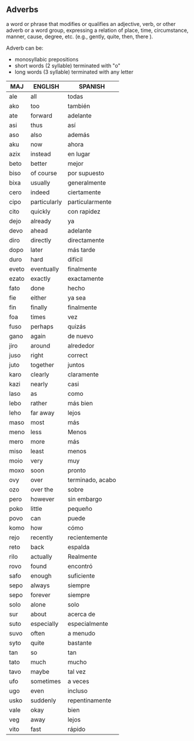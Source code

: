 ## Adverbs

a word or phrase that modifies or qualifies an adjective, verb, or other adverb or a word group, expressing a relation of place, time, circumstance, manner, cause, degree, etc. (e.g., gently, quite, then, there ).

Adverb can be:

* monosyllabic prepositions
* short words (2 syllable) terminated with "o"
* long words (3 syllable) terminated with any letter

MAJ   |ENGLISH      |SPANISH
------|-------------|------------
ale   |all          |todas
ako   |too          |también
ate   |forward      |adelante
asi   |thus         |así
aso   |also         |además
aku   |now          |ahora
azix  |instead      |en lugar
beto  |better       |mejor
biso  |of course    |por supuesto
bixa  |usually      |generalmente
cero  |indeed       |ciertamente
cipo  |particularly |particularmente
cito  |quickly      |con rapidez
dejo  |already      |ya
devo  |ahead        |adelante
diro  |directly     |directamente
dopo  |later        |más tarde
duro  |hard         |difícil
eveto |eventually   |finalmente
ezato |exactly      |exactamente
fato  |done         |hecho
fie   |either       |ya sea
fin   |finally      |finalmente
foa   |times        |vez
fuso  |perhaps      |quizás
gano  |again        |de nuevo
jiro  |around       |alrededor
juso  |right        |correct
juto  |together     |juntos
karo  |clearly      |claramente
kazi  |nearly       |casi
laso  |as           |como
lebo  |rather       |más bien
leho  |far away     |lejos
maso  |most         |más
meno  |less         |Menos
mero  |more         |más
miso  |least        |menos
moio  |very         |muy
moxo  |soon         |pronto
ovy   |over         |terminado, acabo
ozo   |over the     |sobre
pero  |however      |sin embargo
poko  |little       |pequeño
povo  |can          |puede
komo  |how          |cómo
rejo  |recently     |recientemente
reto  |back         |espalda
rilo  |actually     |Realmente
rovo  |found        |encontró
safo  |enough       |suficiente
sepo  |always       |siempre
sepo  |forever      |siempre
solo  |alone        |solo
sur   |about        |acerca de
suto  |especially   |especialmente
suvo  |often        |a menudo
syto  |quite        |bastante
tan   |so           |tan
tato  |much         |mucho
tavo  |maybe        |tal vez
ufo   |sometimes    |a veces
ugo   |even         |incluso
usko  |suddenly     |repentinamente
vale  |okay         |bien
veg   |away         |lejos
vito  |fast         |rápido